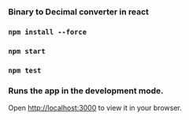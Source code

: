 ### 
### Binary to Decimal converter in react
### `npm install --force`
### `npm start`
### `npm test`

### Runs the app in the development mode.
Open [http://localhost:3000](http://localhost:3000) to view it in your browser.